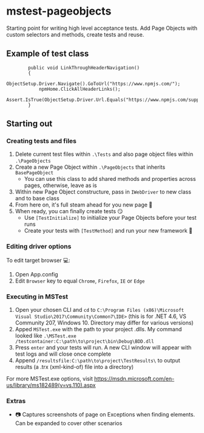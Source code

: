 # mstest-pageobjects

Starting point for writing high level acceptance tests. Add Page Objects with custom selectors and methods, create tests and reuse.

## Example of test class

```[TestMethod]
        public void LinkThroughHeaderNavigation()
        {
            ObjectSetup.Driver.Navigate().GoToUrl("https://www.npmjs.com/");
            npmHome.ClickAllHeaderLinks();
            Assert.IsTrue(ObjectSetup.Driver.Url.Equals("https://www.npmjs.com/support"));
        }
```

## Starting out

### Creating tests and files
1. Delete current test files within ```.\Tests``` and also page object files within ```.\PageObjects```
2. Create a new Page Object within ```.\PageObjects``` that inherits ```BasePageObject```
	* You can use this class to add shared methods and properties across pages, otherwise, leave as is
3. Within new Page Object constructure, pass in ```IWebDriver``` to new class and to base class
4. From here on, it's full steam ahead for you new page :steam_locomotive:
5. When ready, you can finally create tests :smirk:
	* Use ```[TestInitialize]``` to initialize your Page Objects before your test runs
	* Create your tests with ```[TestMethod]``` and run your new framework :runner:

### Editing driver options
To edit target browser :computer:: 
1. Open App.config
2. Edit ```Browser``` key to equal ```Chrome```, ```Firefox```, ```IE``` or ```Edge```

### Executing in MSTest

1. Open your chosen CLI and ```cd``` to	```C:\Program Files (x86)\Microsoft Visual Studio\2017\Community\Common7\IDE>``` (this is for .NET 4.6, VS Community 207, Windows 10. Directory may differ for various versions)
2. Apped ```MSTest.exe``` with the path to your project .dlls. My command looked like ```.\MSTest.exe /testcontainer:C:\path\to\project\bin\Debug\BDD.dll```
3. Press ```enter``` and your tests will run. A new CLI window will appear with test logs and will close once complete
4. Append ```/resultsfile:C:\path\to\project\TestResults\``` to output results (a .trx (xml-kind-of) file into a directory)

For more MSTest.exe options, visit https://msdn.microsoft.com/en-us/library/ms182489(v=vs.110).aspx

### Extras

* :camera: Captures screenshots of page on Exceptions when finding elements. Can be expanded to cover other scenarios
